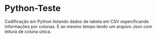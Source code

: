 # Python-Teste

Codificação em Python listando dados de tabela em CSV especificando informações por colunas. E ao mesmo tempo lendo um arquivo Json com leitura de coluna única.
